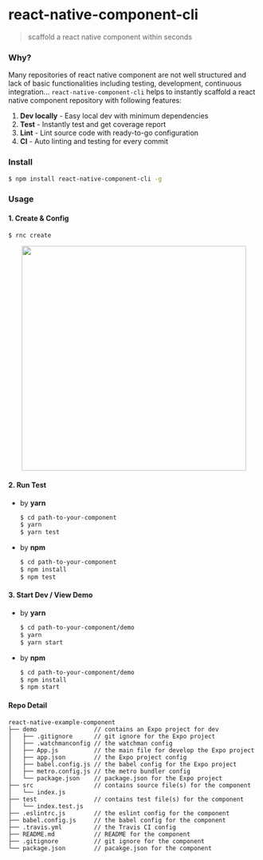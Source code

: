 
# react-native-component-cli
> scaffold a react native component within seconds

### Why?
Many repositories of react native component are not well structured and lack of basic functionalities including testing, development, continuous integration... `react-native-component-cli` helps to instantly scaffold a react native component repository with following features:
1. **Dev locally** - Easy local dev with minimum dependencies
2. **Test** - Instantly test and get coverage report
3. **Lint** - Lint source code with ready-to-go configuration
4. **CI** - Auto linting and testing for every commit

### Install
```bash
$ npm install react-native-component-cli -g
```

### Usage
#### 1. Create & Config
```bash
$ rnc create
```
<p align="center">
	<img src="https://user-images.githubusercontent.com/6414178/52773284-8c9e4400-3075-11e9-8b3b-45ed494f70a1.gif" width="450" />
</p>

#### 2. Run Test
- by **yarn**
	```bash
	$ cd path-to-your-component
	$ yarn
	$ yarn test
	```
- by **npm**
	```bash
	$ cd path-to-your-component
	$ npm install
	$ npm test
	```

#### 3. Start Dev / View Demo
- by **yarn**
	```bash
	$ cd path-to-your-component/demo
	$ yarn
	$ yarn start
	```
- by **npm**
	```bash
	$ cd path-to-your-component/demo
	$ npm install
	$ npm start
	```

#### Repo Detail
```
react-native-example-component
├── demo                // contains an Expo project for dev
│   ├── .gitignore      // git ignore for the Expo project
│   ├── .watchmanconfig // the watchman config
│   ├── App.js          // the main file for develop the Expo project
│   ├── app.json        // the Expo project config
│   ├── babel.config.js // the babel config for the Expo project
│   ├── metro.config.js // the metro bundler config
│   └── package.json    // package.json for the Expo project
├── src                 // contains source file(s) for the component
│   └── index.js
├── test                // contains test file(s) for the component
│   └── index.test.js 
├── .eslintrc.js        // the eslint config for the component
├── babel.config.js     // the babel config for the component
├── .travis.yml         // the Travis CI config
├── README.md           // README for the component
├── .gitignore          // git ignore for the component
└── package.json        // pacakge.json for the component
```
